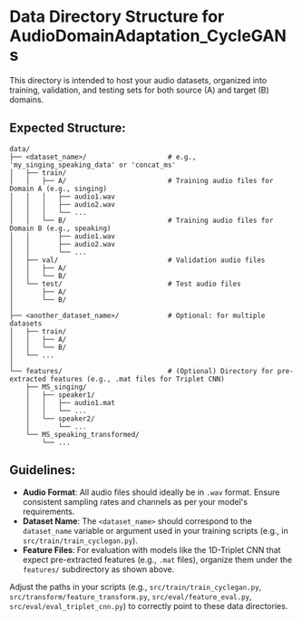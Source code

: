 # Data Directory Structure for AudioDomainAdaptation_CycleGANs

This directory is intended to host your audio datasets, organized into training, validation,
and testing sets for both source (A) and target (B) domains.

## Expected Structure:

```
data/
├── <dataset_name>/                    # e.g., 'my_singing_speaking_data' or 'concat_ms'
│   ├── train/
│   │   ├── A/                         # Training audio files for Domain A (e.g., singing)
│   │   │   ├── audio1.wav
│   │   │   ├── audio2.wav
│   │   │   └── ...
│   │   └── B/                         # Training audio files for Domain B (e.g., speaking)
│   │       ├── audio1.wav
│   │       ├── audio2.wav
│   │       └── ...
│   ├── val/                           # Validation audio files
│   │   ├── A/
│   │   └── B/
│   └── test/                          # Test audio files
│       ├── A/
│       └── B/
│
├── <another_dataset_name>/            # Optional: for multiple datasets
│   ├── train/
│   │   ├── A/
│   │   └── B/
│   └── ...
│
└── features/                          # (Optional) Directory for pre-extracted features (e.g., .mat files for Triplet CNN)
    ├── MS_singing/
    │   ├── speaker1/
    │   │   ├── audio1.mat
    │   │   └── ...
    │   └── speaker2/
    │       └── ...
    └── MS_speaking_transformed/
        └── ...
```

## Guidelines:

*   **Audio Format**: All audio files should ideally be in `.wav` format. Ensure consistent sampling rates and channels as per your model's requirements.
*   **Dataset Name**: The `<dataset_name>` should correspond to the `dataset_name` variable or argument used in your training scripts (e.g., in `src/train/train_cyclegan.py`).
*   **Feature Files**: For evaluation with models like the 1D-Triplet CNN that expect pre-extracted features (e.g., `.mat` files), organize them under the `features/` subdirectory as shown above.

Adjust the paths in your scripts (e.g., `src/train/train_cyclegan.py`, `src/transform/feature_transform.py`, `src/eval/feature_eval.py`, `src/eval/eval_triplet_cnn.py`) to correctly point to these data directories. 